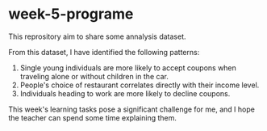 # week-5-programe
This reprository aim to share some annalysis dataset.

From this dataset, I have identified the following patterns:
1. Single young individuals are more likely to accept coupons when traveling alone or without children in the car.
2. People's choice of restaurant correlates directly with their income level.
3. Individuals heading to work are more likely to decline coupons.

This week's learning tasks pose a significant challenge for me, and I hope the teacher can spend some time explaining them.

